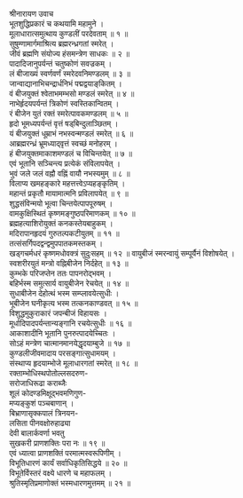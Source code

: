 श्रीनारायण उवाच  
भूतशुद्धिप्रकारं च कथयामि महामुने ।  
मूलाधारात्समुत्थाय कुण्डलीं परदेवताम् ॥ १ ॥  
सुषुम्णामार्गमाश्रित्य ब्रह्मरन्ध्रगतां स्मरेत् ।  
जीवं ब्रह्मणि संयोज्य हंसमन्त्रेण साधकः ॥ २ ॥  
पादादिजानुपर्यन्तं चतुष्कोणं सवज्रकम् ।  
लं बीजाख्यं स्वर्णवर्णं स्मरेदवनिमण्डलम् ॥ ३ ॥  
जान्वाद्यानाभिचन्द्रार्धनिभं पद्मद्वयाङ्‌कितम् ।  
वं बीजयुक्तं श्वेताभमम्भसो मण्डलं स्मरेत् ॥ ४ ॥  
नाभेर्हृदयपर्यन्तं त्रिकोणं स्वस्तिकान्वितम् ।  
रं बीजेन युतं रक्तं स्मरेत्पावकमण्डलम् ॥ ५ ॥  
हृदो भूमध्यपर्यन्तं वृत्तं षड्‌बिन्दुलाञ्छितम् ।  
यं बीजयुक्तं धूम्राभं नभस्वन्मण्डलं स्मरेत् ॥ ६ ॥  
आब्रह्मरन्ध्रं भ्रूमध्याद्‌वृत्तं स्वच्छं मनोहरम् ।  
हं बीजयुक्तमाकाशमण्डलं च विचिन्तयेत् ॥ ७ ॥  
एवं भूतानि सञ्चिन्त्य प्रत्येकं संविलापयेत् ।  
भुवं जले जलं वह्नौ वह्निं वायौ नभस्यमुम् ॥ ८ ॥  
विलाप्य खमहङ्‌कारे महत्तत्त्वेऽप्यहङ्‌कृतिम् ।  
महान्तं प्रकृतौ मायामात्मनि प्रविलापयेत् ॥ ९ ॥  
शुद्धसंविन्मयो भूत्वा चिन्तयेत्पापपूरुषम् ।  
वामकुक्षिस्थितं कृष्णमङ्‌गुष्ठपरिमाणकम् ॥ १० ॥  
ब्रह्महत्याशिरोयुक्तं कनकस्तेयबाहुकम् ।  
मदिरापानहृदयं गुरुतल्पकटीयुतम् ॥ ११ ॥  
तत्संसर्गिपदद्वन्द्वमुपपातकमस्तकम् ।  
खड्गचर्मधरं कृष्णमधोवक्त्रं सुदुःसहम् ॥ १२ ॥
वायुबीजं स्मरन्वायुं सम्पूर्यैनं विशोषयेत् ।  
स्वशरीरयुतं मन्त्रो वह्निबीजेन निर्दहेत् ॥ १३ ॥  
कुम्भके परिजप्तेन ततः पापनरोद्भवम् ।  
बहिर्भस्म समुत्सार्य वायुबीजेन रेचयेत् ॥ १४ ॥  
सुधाबीजेन देहोत्थं भस्म सम्प्लावयेत्सुधीः ।  
भूबीजेन घनीकृत्य भस्म तत्कनकाण्डवत् ॥ १५ ॥  
विशुद्धमुकुराकारं जपन्बीजं विहायसः ।  
मूर्धादिपादपर्यन्तान्यङ्‌गानि रचयेत्सुधीः ॥ १६ ॥  
आकाशादीनि भूतानि पुनरुत्पादयेच्चितः ।  
सोऽहं मन्त्रेण चात्मानमानयेद्धृदयाम्बुजे ॥ १७ ॥  
कुण्डलीजीवमादाय परसङ्‌गात्सुधामयम् ।  
संस्थाप्य हृदयाम्भोजे मूलाधारगतां स्मरेत् ॥ १८ ॥  
रक्ताम्भोधिस्थपोतोल्लसदरुण-  
     सरोजाधिरूढा कराब्जैः  
शूलं कोदण्डमिक्षूद्भवमणिगुण-  
     मप्यङ्‌कुशं पञ्चबाणान् ।  
बिभ्राणासृक्कपालं त्रिनयन-  
     लसिता पीनवक्षोरुहाढ्या  
देवी बालार्कवर्णा भवतु  
     सुखकरी प्राणशक्तिः परा नः ॥ १९ ॥  
एवं ध्यात्वा प्राणशक्तिं परमात्मस्वरूपिणीम् ।  
विभूतिधारणं कार्यं सर्वाधिकृतिसिद्धये ॥ २० ॥  
विभूतेर्विस्तरं वक्ष्ये धारणे च महाफलम् ।  
श्रुतिस्मृतिप्रमाणोक्तं भस्मधारणमुत्तमम् ॥ २१ ॥
